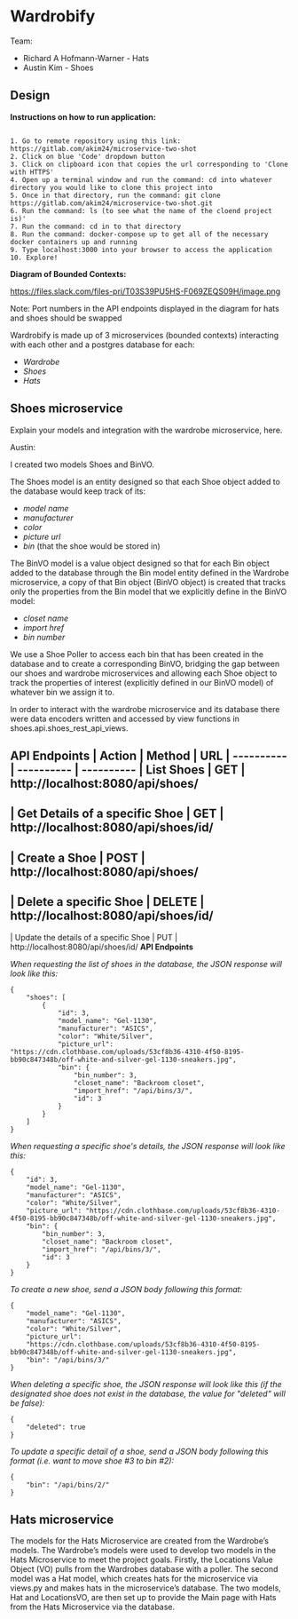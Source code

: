 # Wardrobify

Team:

* Richard A Hofmann-Warner - Hats
* Austin Kim - Shoes

## Design

**Instructions on how to run application:**

```

1. Go to remote repository using this link: https://gitlab.com/akim24/microservice-two-shot
2. Click on blue 'Code' dropdown button
3. Click on clipboard icon that copies the url corresponding to 'Clone with HTTPS'
4. Open up a terminal window and run the command: cd into whatever directory you would like to clone this project into
5. Once in that directory, run the command: git clone https://gitlab.com/akim24/microservice-two-shot.git
6. Run the command: ls (to see what the name of the cloend project is)'
7. Run the command: cd in to that directory
8. Run the command: docker-compose up to get all of the necessary docker containers up and running
9. Type localhost:3000 into your browser to access the application
10. Explore!

```

**Diagram of Bounded Contexts:**

https://files.slack.com/files-pri/T03S39PU5HS-F069ZEQS09H/image.png

Note: Port numbers in the API endpoints displayed in the diagram for hats and shoes should be swapped

Wardrobify is made up of 3 microservices (bounded contexts) interacting with each other and a postgres database for each:

- *Wardrobe*
- *Shoes*
- *Hats*

## Shoes microservice

Explain your models and integration with the wardrobe
microservice, here.

Austin:

I created two models Shoes and BinVO.

The Shoes model is an entity designed so that each Shoe object added to the database would keep track of its:
- *model name*
- *manufacturer*
- *color*
- *picture url*
- *bin* (that the shoe would be stored in)

The BinVO model is a value object designed so that for each Bin object added to the database through the Bin model entity defined in the Wardrobe microservice, a copy of that Bin object (BinVO object) is created that tracks only the properties from the Bin model that we explicitly define in the BinVO model:
- *closet name*
- *import href*
- *bin number*

We use a Shoe Poller to access each bin that has been created in the database and to create a corresponding BinVO, bridging the gap between our shoes and wardrobe microservices and allowing each Shoe object to track the properties of interest (explicitly defined in our BinVO model) of whatever bin we assign it to.

In order to interact with the wardrobe microservice and its database there were data encoders written and accessed by view functions in shoes.api.shoes_rest_api_views.

**API Endpoints**
| Action | Method | URL
| ---------- | ---------- | ----------
| List Shoes | GET | http://localhost:8080/api/shoes/
------------------------------------------------------
| Get Details of a specific Shoe | GET | http://localhost:8080/api/shoes/id/
------------------------------------------------------
| Create a Shoe | POST | http://localhost:8080/api/shoes/
------------------------------------------------------
| Delete a specific Shoe | DELETE | http://localhost:8080/api/shoes/id/
------------------------------------------------------
| Update the details of a specific Shoe | PUT | http://localhost:8080/api/shoes/id/
**API Endpoints**

*When requesting the list of shoes in the database, the JSON response will look like this:*
```
{
	"shoes": [
		{
			"id": 3,
			"model_name": "Gel-1130",
			"manufacturer": "ASICS",
			"color": "White/Silver",
			"picture_url": "https://cdn.clothbase.com/uploads/53cf8b36-4310-4f50-8195-bb90c847348b/off-white-and-silver-gel-1130-sneakers.jpg",
			"bin": {
				"bin_number": 3,
				"closet_name": "Backroom closet",
				"import_href": "/api/bins/3/",
				"id": 3
			}
		}
	]
}

```

*When requesting a specific shoe's details, the JSON response will look like this:*
```
{
	"id": 3,
	"model_name": "Gel-1130",
	"manufacturer": "ASICS",
	"color": "White/Silver",
	"picture_url": "https://cdn.clothbase.com/uploads/53cf8b36-4310-4f50-8195-bb90c847348b/off-white-and-silver-gel-1130-sneakers.jpg",
	"bin": {
		"bin_number": 3,
		"closet_name": "Backroom closet",
		"import_href": "/api/bins/3/",
		"id": 3
	}
}

```

*To create a new shoe, send a JSON body following this format:*
```
{
	"model_name": "Gel-1130",
	"manufacturer": "ASICS",
	"color": "White/Silver",
	"picture_url":
	"https://cdn.clothbase.com/uploads/53cf8b36-4310-4f50-8195-bb90c847348b/off-white-and-silver-gel-1130-sneakers.jpg",
	"bin": "/api/bins/3/"
}

```
*When deleting a specific shoe, the JSON response will look like this (if the designated shoe does not exist in the database, the value for "deleted" will be false):*
```
{
	"deleted": true
}

```

*To update a specific detail of a shoe, send a JSON body following this format (i.e. want to move shoe #3 to bin #2):*
```
{
	"bin": "/api/bins/2/"
}

```

## Hats microservice

The models for the Hats Microservice are created from the Wardrobe’s models. The Wardrobe’s models were used to develop two models in the Hats Microservice to meet the project goals. Firstly, the Locations Value Object (VO) pulls from the Wardrobes database with a poller. The second model was a Hat model, which creates hats for the microservice via views.py and makes hats in the microservice’s database. The two models, Hat and LocationsVO, are then set up to provide the Main page with Hats from the Hats Microservice via the database.
